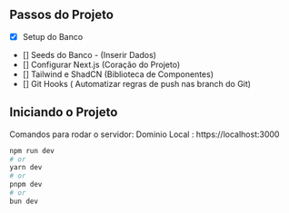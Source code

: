 ## Passos do Projeto

- [X] Setup do Banco
- [] Seeds do Banco - (Inserir Dados)
- [] Configurar Next.js (Coração do Projeto)
- [] Tailwind e ShadCN (Biblioteca de Componentes)
- [] Git Hooks ( Automatizar regras de push nas branch do Git)

## Iniciando o Projeto
Comandos para rodar o servidor:
Dominio Local : https://localhost:3000

```bash
npm run dev
# or
yarn dev
# or
pnpm dev
# or
bun dev
```
